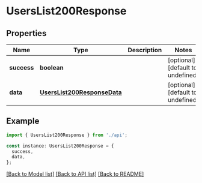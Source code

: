 # UsersList200Response

## Properties

| Name        | Type                                                        | Description | Notes                             |
| ----------- | ----------------------------------------------------------- | ----------- | --------------------------------- |
| **success** | **boolean**                                                 |             | [optional] [default to undefined] |
| **data**    | [**UsersList200ResponseData**](UsersList200ResponseData.md) |             | [optional] [default to undefined] |

## Example

```typescript
import { UsersList200Response } from './api';

const instance: UsersList200Response = {
  success,
  data,
};
```

[[Back to Model list]](../README.md#documentation-for-models) [[Back to API list]](../README.md#documentation-for-api-endpoints) [[Back to README]](../README.md)
